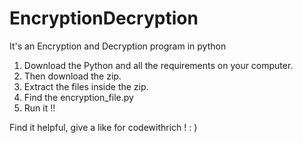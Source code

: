 # EncryptionDecryption
It's an Encryption and Decryption program in python


1. Download the Python and all the requirements on your computer.
2. Then download the zip.
3. Extract the files inside the zip.
4. Find the encryption_file.py
5. Run it !!

Find it helpful, give a like for codewithrich !  : )
